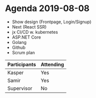 # Agenda 2019-08-08

* Show design \(Frontpage, Login/Signup\)
* Next \(React SSR\)
* jx CI/CD w. kubernetes
* ASP.NET Core
* Golang
* Github
* Scrum plan

| Participants | Attending |
| :--- | :--- |
| Kasper | Yes |
| Samir | Yes |
| Supervisor | No |

